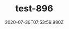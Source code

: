 ---
title: test-896
date: 2020-07-30T07:53:59.980Z
banner_subcontent: asdfsf
category: Research
focus: Developing policy and practice
role: Health or wellbeing lead
organisation_size: Small (10-49 employees)
industry: Transport & Logistics
content: Lorem ipsum dolor sit amet, consectetur adipiscing elit, sed do eiusmod tempor incididunt ut labore et dolore magna aliqua. Ut enim ad minim veniam, quis nostrud exercitation ullamco laboris nisi ut aliquip ex ea commodo consequat. Duis aute irure dolor in reprehenderit in voluptate velit esse cillum dolore eu fugiat nulla pariatur. Excepteur sint occaecat cupidatat non proident, sunt in culpa qui officia deserunt mollit anim id est laborum.
---